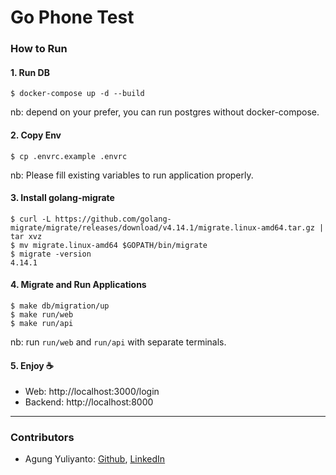 Go Phone Test
=========================================

### How to Run

#### 1. Run DB
```
$ docker-compose up -d --build
```
nb: depend on your prefer, you can run postgres without docker-compose.

#### 2. Copy Env
```
$ cp .envrc.example .envrc
```
nb: Please fill existing variables to run application properly.

#### 3. Install golang-migrate
```
$ curl -L https://github.com/golang-migrate/migrate/releases/download/v4.14.1/migrate.linux-amd64.tar.gz | tar xvz
$ mv migrate.linux-amd64 $GOPATH/bin/migrate
$ migrate -version
4.14.1
```

#### 4. Migrate and Run Applications
```
$ make db/migration/up
$ make run/web
$ make run/api
```
nb: run `run/web` and `run/api` with separate terminals.

#### 5. Enjoy ☕
* Web: http://localhost:3000/login
* Backend: http://localhost:8000

------------

### Contributors
* Agung Yuliyanto: [Github](https://github.com/agung96tm), [LinkedIn](https://www.linkedin.com/in/agung96tm/)
